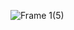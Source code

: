 ![Frame 1(5)](https://user-images.githubusercontent.com/58668657/187035656-fa9c4d0f-db6a-4645-8487-46060aa21d10.png)
